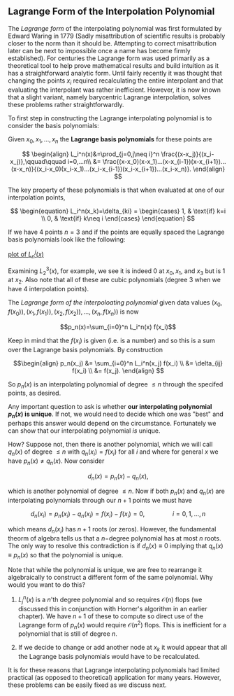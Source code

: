 ## Lagrange Form of the Interpolation Polynomial

The *Lagrange form* of the interpolating polynomial was first formulated by Edward Waring in 1779 (Sadly misattribution of scientific results is probably closer to the norm than it should be.  Attempting to correct misattribution later can be next to impossible once a name has become firmly established).  For centuries the Lagrange form was used primarily as a theoretical tool to help prove mathematical results and build intuition as it has a straightforward analytic form.   Until fairly recently it was thought that changing the points $x_i$ required recalculating the entire interpolant and that evaluating the interpolant was rather inefficient.  However, it is now known that a slight variant, namely barycentric Lagrange interpolation, solves these problems rather straightforwardly.  

To first step in constructing the Lagrange interpolating polynomial is to consider the basis polynomials:

Given $x_0, x_1, ...,x_n$ the **Lagrange basis polynomials** for these points are  

$$
\begin{align}
L_i^n(x)&=\prod_{j=0,j\neq i}^n \frac{(x-x_j)}{(x_i-x_j)},\qquad\qquad i=0,...n\\
&= \frac{(x-x_0)(x-x_1)...(x-x_{i-1})(x-x_{i+1})...(x-x_n)}{(x_i-x_0)(x_i-x_1)...(x_i-x_{i-1})(x_i-x_{i+1})...(x_i-x_n)}.
\end{align}
$$  

The key property of these polynomials is that when evaluated at one of our interpolation points,

$$
\begin{equation}
L_i^n(x_k)=\delta_{ki} = 
\begin{cases}
1, &  \text{if} k=i  \\
0, &  \text{if} k\neq i
\end{cases}
\end{equation}
$$

If we have 4 points $n=3$ and if the points are equally spaced the Lagrange basis polynomials look like the following:  

[plot of $L_n^j(x)$](./img/lagrangebasis.svg)  

Examining $L_2^3(x)$, for example, we see it is indeed 0 at $x_0,\,x_1,$ and $x_3$ but is 1 at $x_2$.  Also note that all of these are cubic polynomials (degree 3 when we have 4 interpolation points).

The *Lagrange form of the interpoloating polynomial* given data values $(x_0,f(x_0)), (x_1,f(x_1)), (x_2,f(x_2)),..., (x_n,f(x_n))$ is now

$$p_n(x)=\sum_{i=0}^n L_i^n(x) f(x_i)$$

Keep in mind that the $f(x_i)$ is given (i.e. is a number) and so this is a sum over the Lagrange basis polynomials.  By construction

$$\begin{align}
p_n(x_j) &= \sum_{i=0}^n L_i^n(x_j) f(x_i) \\
 &= \delta_{ij} f(x_i) \\
 &= f(x_j).
 \end{align}
$$

So $p_n(x)$ is an interpolating polynomial of degree $\leq n$ through the specifed points, as desired.

Any important question to ask is whether **our interpolating polynomial $p_n(x)$ is unique**.  If not, we would need to decide which one was "best" and perhaps this answer would depend on the circumstance.  Fortunately we can show that our interpolating polynomial *is* unique.

How?  Suppose not, then there is another polynomial, which we will call $q_n(x)$ of degree $\leq n$ with $q_n(x_i)=f(x_i)$ for all $i$ and where for general $x$ we have $p_n(x)\neq q_n(x)$.  Now consider  

$$d_n(x)=p_n(x)-q_n(x),$$

which is another polynomial of degree $\leq n$.  Now if both $p_n(x)$ and $q_n(x)$ are interpolating polynomials through our $n+1$ points we must have

$$d_n(x_i) = p_n(x_i) - q_n(x_i) = f(x_i)- f(x_i) = 0, \qquad\qquad i=0,1,...,n$$

which means $d_n(x_i)$ has $n+1$ roots (or zeros).  However, the fundamental theorm of algebra tells us that a $n-$degree polynomial has at most $n$ roots.  The only way to resolve this contradiction is if $d_n(x)\equiv 0$ implying that $q_n(x)\equiv p_n(x)$ so that the polynomial is unique.

Note that while the polynomial is unique, we are free to rearrange it algebraically to construct a different form of the same polynomial. Why would you want to do this?

1. $L_j^n(x)$ is a $n$'th degree polynomial and so requires $\mathcal{O}(n)$ flops (we discussed this in conjunction with Horner's algorithm in an earlier chapter).  We have $n+1$ of these to compute so direct use of the Lagrange form of $p_n(x)$ would require $\mathcal{O}(n^2)$ flops.  This is inefficient for a polynomial that is still of degree $n$.

2. If we decide to change or add another node at $x_k$ it would appear that all the Lagrange basis polynomials would have to be recalculated.

It is for these reasons that Lagrange interpolating polynomials had limited practical (as opposed to theoretical) application for many years.  However, these problems can be easily fixed as we discuss next.
